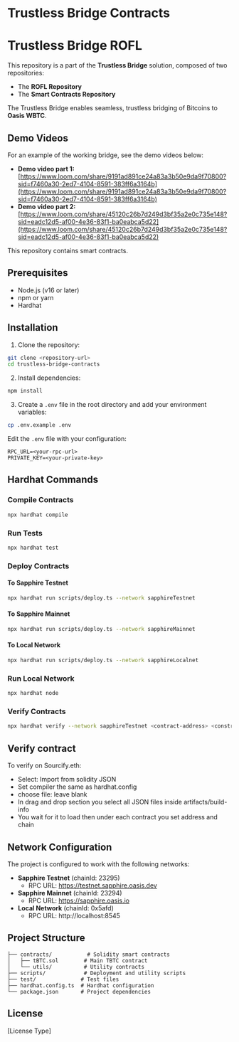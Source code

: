 # Trustless Bridge Contracts

# Trustless Bridge ROFL

This repository is a part of the **Trustless Bridge** solution, composed of two repositories:  
- The **ROFL Repository**  
- The **Smart Contracts Repository**

The Trustless Bridge enables seamless, trustless bridging of Bitcoins to **Oasis WBTC**.

## Demo Videos

For an example of the working bridge, see the demo videos below:

- **Demo video part 1:** [https://www.loom.com/share/9191ad891ce24a83a3b50e9da9f70800?sid=f7460a30-2ed7-4104-8591-383ff6a3164b](https://www.loom.com/share/9191ad891ce24a83a3b50e9da9f70800?sid=f7460a30-2ed7-4104-8591-383ff6a3164b)
- **Demo video part 2:** [https://www.loom.com/share/45120c26b7d249d3bf35a2e0c735e148?sid=eadc12d5-af00-4e36-83f1-ba0eabca5d22](https://www.loom.com/share/45120c26b7d249d3bf35a2e0c735e148?sid=eadc12d5-af00-4e36-83f1-ba0eabca5d22)


This repository contains smart contracts.


## Prerequisites

- Node.js (v16 or later)
- npm or yarn
- Hardhat

## Installation

1. Clone the repository:
```bash
git clone <repository-url>
cd trustless-bridge-contracts
```

2. Install dependencies:
```bash
npm install
```

3. Create a `.env` file in the root directory and add your environment variables:
```bash
cp .env.example .env
```

Edit the `.env` file with your configuration:
```
RPC_URL=<your-rpc-url>
PRIVATE_KEY=<your-private-key>
```

## Hardhat Commands

### Compile Contracts
```bash
npx hardhat compile
```

### Run Tests
```bash
npx hardhat test
```

### Deploy Contracts

#### To Sapphire Testnet
```bash
npx hardhat run scripts/deploy.ts --network sapphireTestnet
```

#### To Sapphire Mainnet
```bash
npx hardhat run scripts/deploy.ts --network sapphireMainnet
```

#### To Local Network
```bash
npx hardhat run scripts/deploy.ts --network sapphireLocalnet
```

### Run Local Network
```bash
npx hardhat node
```

### Verify Contracts
```bash
npx hardhat verify --network sapphireTestnet <contract-address> <constructor-arguments>
```


## Verify contract

To verify on Sourcify.eth:

- Select: Import from solidity JSON
- Set compiler the same as hardhat.config
- choose file: leave blank
- In drag and drop section you select all JSON files inside artifacts/build-info
- You wait for it to load then under each contract you set address and chain

## Network Configuration

The project is configured to work with the following networks:

- **Sapphire Testnet** (chainId: 23295)
  - RPC URL: https://testnet.sapphire.oasis.dev
- **Sapphire Mainnet** (chainId: 23294)
  - RPC URL: https://sapphire.oasis.io
- **Local Network** (chainId: 0x5afd)
  - RPC URL: http://localhost:8545

## Project Structure

```
├── contracts/           # Solidity smart contracts
│   ├── tBTC.sol        # Main TBTC contract
│   └── utils/          # Utility contracts
├── scripts/            # Deployment and utility scripts
├── test/              # Test files
├── hardhat.config.ts  # Hardhat configuration
└── package.json       # Project dependencies
```

## License

[License Type]
